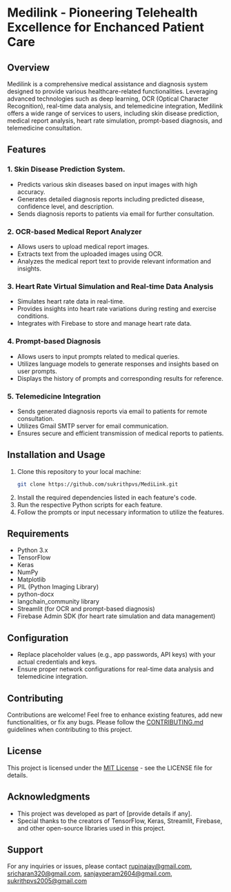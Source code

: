 # Medilink - Pioneering Telehealth Excellence for Enchanced Patient Care


## Overview
Medilink is a comprehensive medical assistance and diagnosis system designed to provide various healthcare-related functionalities. Leveraging advanced technologies such as deep learning, OCR (Optical Character Recognition), real-time data analysis, and telemedicine integration, Medilink offers a wide range of services to users, including skin disease prediction, medical report analysis, heart rate simulation, prompt-based diagnosis, and telemedicine consultation.

## Features
### 1. Skin Disease Prediction System.  
- Predicts various skin diseases based on input images with high accuracy.
- Generates detailed diagnosis reports including predicted disease, confidence level, and description.
- Sends diagnosis reports to patients via email for further consultation.

### 2. OCR-based Medical Report Analyzer
- Allows users to upload medical report images.
- Extracts text from the uploaded images using OCR.
- Analyzes the medical report text to provide relevant information and insights.

### 3. Heart Rate Virtual Simulation and Real-time Data Analysis
- Simulates heart rate data in real-time.
- Provides insights into heart rate variations during resting and exercise conditions.
- Integrates with Firebase to store and manage heart rate data.

### 4. Prompt-based Diagnosis
- Allows users to input prompts related to medical queries.
- Utilizes language models to generate responses and insights based on user prompts.
- Displays the history of prompts and corresponding results for reference.

### 5. Telemedicine Integration
- Sends generated diagnosis reports via email to patients for remote consultation.
- Utilizes Gmail SMTP server for email communication.
- Ensures secure and efficient transmission of medical reports to patients.

## Installation and Usage
1. Clone this repository to your local machine:
    ```bash
    git clone https://github.com/sukrithpvs/MediLink.git
    ```
2. Install the required dependencies listed in each feature's code.
3. Run the respective Python scripts for each feature.
4. Follow the prompts or input necessary information to utilize the features.

## Requirements
- Python 3.x
- TensorFlow
- Keras
- NumPy
- Matplotlib
- PIL (Python Imaging Library)
- python-docx
- langchain_community library
- Streamlit (for OCR and prompt-based diagnosis)
- Firebase Admin SDK (for heart rate simulation and data management)

## Configuration
- Replace placeholder values (e.g., app passwords, API keys) with your actual credentials and keys.
- Ensure proper network configurations for real-time data analysis and telemedicine integration.

## Contributing
Contributions are welcome! Feel free to enhance existing features, add new functionalities, or fix any bugs. Please follow the [CONTRIBUTING.md](CONTRIBUTING.md) guidelines when contributing to this project.

## License
This project is licensed under the [MIT License](LICENSE) - see the LICENSE file for details.

## Acknowledgments
- This project was developed as part of [provide details if any].
- Special thanks to the creators of TensorFlow, Keras, Streamlit, Firebase, and other open-source libraries used in this project.

## Support
For any inquiries or issues, please contact rupinajay@gmail.com, sricharan320@gmail.com, sanjayperam2604@gmail.com, sukrithpvs2005@gmail.com
